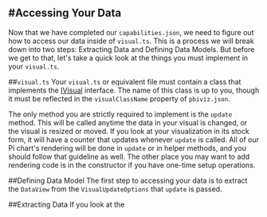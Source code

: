 #Accessing Your Data
---
Now that we have completed our `capabilities.json`, we need to figure out how to access our data inside of `visual.ts`. This is a process we will break down into two steps: Extracting Data and Defining Data Models. But before we get to that, let's take a quick look at the things you must implement in your `visual.ts`.

##`visual.ts`
Your `visual.ts` or equivalent file must contain a class that implements the [IVisual](https://github.com/Microsoft/PowerBI-visuals/blob/master/Visual/IVisualApi.md) interface. The name of this class is up to you, though it must be reflected in the `visualClassName` property of `pbiviz.json`.

The only method you are strictly required to implement is the `update` method. This will be called anytime the data in your visual is changed, or the visual is resized or moved. If you look at your visualization in its stock form, it will have a counter that updates whenever `update` is called. All of our Pi chart's rendering will be done in `update` or in helper methods, and you should follow that guideline as well. The other place you may want to add rendering code is in the constructor if you have one-time setup operations.

##Defining Data Model
The first step to accessing your data is to extract the `DataView` from the `VisualUpdateOptions` that `update` is passed. 

##Extracting Data
If you look at the
